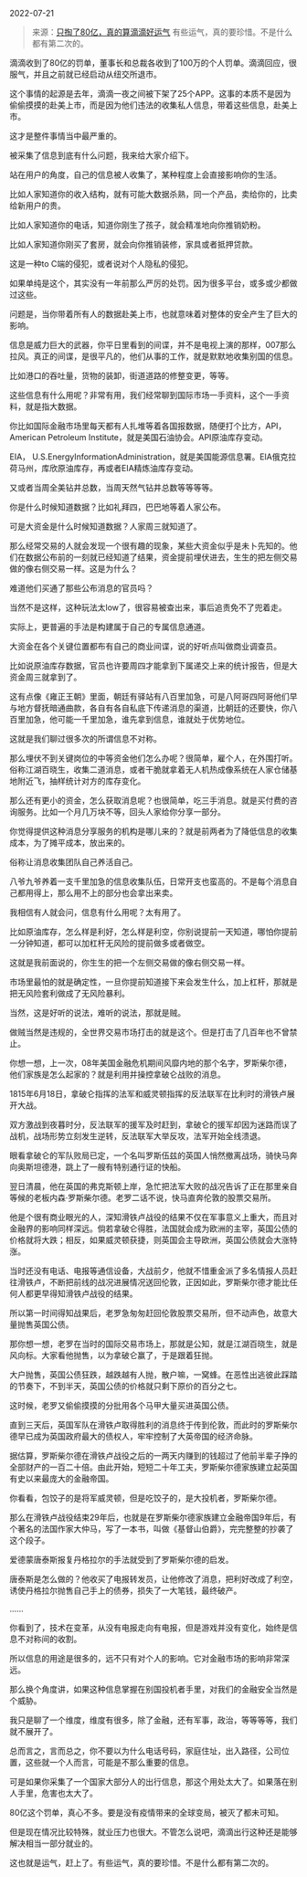 2022-07-21

> 来源：[只掏了80亿，真的算滴滴好运气](http://mp.weixin.qq.com/s?__biz=MzU3NDc5Nzc0NQ==&mid=2247519086&idx=1&sn=0d24c3d2d9dcab61c24aa220ebcd579c&chksm=fd2e29b0ca59a0a6ff6a67621030c4f7c5ef0cc80ec897c51d443d6697c6df16b405d1105ab2&scene=27#wechat_redirect)
> 有些运气，真的要珍惜。不是什么都有第二次的。

滴滴收到了80亿的罚单，董事长和总裁各收到了100万的个人罚单。滴滴回应，很服气，并且之前就已经启动从纽交所退市。  

  

这个事情的起源是去年，滴滴一夜之间被下架了25个APP。这事的本质不是因为偷偷摸摸的赴美上市，而是因为他们违法的收集私人信息，带着这些信息，赴美上市。  

  

这才是整件事情当中最严重的。  

  

被采集了信息到底有什么问题，我来给大家介绍下。

  

站在用户的角度，自己的信息被人收集了，某种程度上会直接影响你的生活。

  

比如人家知道你的收入结构，就有可能大数据杀熟，同一个产品，卖给你的，比卖给新用户的贵。

  

比如人家知道你的电话，知道你刚生了孩子，就会精准地向你推销奶粉。

  

比如人家知道你刚买了套房，就会向你推销装修，家具或者抵押贷款。

  

这是一种to C端的侵犯，或者说对个人隐私的侵犯。  

  

如果单纯是这个，其实没有一年前那么严厉的处罚。因为很多平台，或多或少都做过这些。  

  

问题是，当你带着所有人的数据赴美上市，也就意味着对整体的安全产生了巨大的影响。  

  

信息是威力巨大的武器，你平日里看到的间谍，并不是电视上演的那样，007那么拉风。真正的间谍，是很平凡的，他们从事的工作，就是默默地收集别国的信息。  

  

比如港口的吞吐量，货物的装卸，街道道路的修整变更，等等。

  

这些信息有什么用呢？非常有用，我们经常聊到国际市场一手资料，这个一手资料，就是指大数据。

  

你比如国际金融市场里每天都有人扎堆等着各国报数据，随便打个比方，API，American Petroleum
Institute，就是美国石油协会。API原油库存变动。

  

EIA，
U.S.EnergyInformationAdministration，就是美国能源信息署。EIA俄克拉荷马州，库欣原油库存，再或者EIA精炼油库存变动。

  

又或者当周全美钻井总数，当周天然气钻井总数等等等等。

  

你是什么时候知道数据？比如礼拜四，巴巴地等着人家公布。  

  

可是大资金是什么时候知道数据？人家周三就知道了。

  

那么经常交易的人就会发现一个很有趣的现象，某些大资金似乎是未卜先知的。他们在数据公布前的一刻就已经知道了结果，资金提前埋伏进去，生生的把左侧交易做的像右侧交易一样。这是为什么？

  

难道他们买通了那些公布消息的官员吗？

  

当然不是这样，这种玩法太low了，很容易被查出来，事后追责免不了兜着走。

  

实际上，更普遍的手法是构建属于自己的专属信息通道。

  

大资金在各个关键位置都布有自己的商业间谍，说的好听点叫做商业调查员。

  

比如说原油库存数据，官员也许要周四才能拿到下属递交上来的统计报告，但是大资金周三就拿到了。  

  

这有点像《雍正王朝》里面，朝廷有驿站有八百里加急，可是八阿哥四阿哥他们早与地方督抚暗通曲款，各自有各自私底下传递消息的渠道，比朝廷的还要快，你八百里加急，他可能一千里加急，谁先拿到信息，谁就处于优势地位。

  

这就是我们聊过很多次的所谓信息不对称。

  

那么埋伏不到关键岗位的中等资金他们怎么办呢？很简单，雇个人，在外围打听。俗称江湖百晓生，收集二道消息，或者干脆就拿着无人机热成像系统在人家仓储基地附近飞，抽样统计对方的库存变化。

  

那么还有更小的资金，怎么获取消息呢？也很简单，吃三手消息。就是买付费的咨询服务。比如一个月几万块不等，回头人家给你分享一部分。

  

你觉得提供这种消息分享服务的机构是哪儿来的？就是前两者为了降低信息的收集成本，为了摊平成本，放出来的。

  

俗称让消息收集团队自己养活自己。

  

八爷九爷养着一支千里加急的信息收集队伍，日常开支也蛮高的。不是每个消息自己都用得上，那么用不上的部分也会拿出来卖。

  

我相信有人就会问，信息有什么用呢？太有用了。

  

比如原油库存，怎么样是利好，怎么样是利空，你别说提前一天知道，哪怕你提前一分钟知道，都可以加杠杆无风险的提前做多或者做空。

  

这就是我前面说的，你生生的把一个左侧交易做的像右侧交易一样。  

  

市场里最怕的就是确定性，一旦你提前知道接下来会发生什么，加上杠杆，那就是把无风险套利做成了无风险暴利。

  

当然，这是好听的说法，难听的说法，那就是贼。

  

做贼当然是违规的，全世界交易市场打击的就是这个。但是打击了几百年也不曾禁止。

  

你想一想，上一次，08年美国金融危机期间风靡内地的那个名字，罗斯柴尔德，他们家族是怎么起家的？就是利用并操控拿破仑战败的消息。

  

1815年6月18日，拿破仑指挥的法军和威灵顿指挥的反法联军在比利时的滑铁卢展开大战。

  

双方激战到夜暮时分，反法联军的援军及时赶到，拿破仑的援军却因为迷路而误了战机，战场形势立刻发生逆转，反法联军大举反攻，法军开始全线溃退。

  

眼看拿破仑的军队败局已定，一个名叫罗斯伍兹的英国人悄然撤离战场，骑快马奔向奥斯坦德港，跳上了一艘有特别通行证的快船。

  

翌日清晨，他在英国的弗克斯顿上岸，急忙把法军大败的战况告诉了正在那里亲自等候的老板内森·罗斯柴尔德。老罗二话不说，快马直奔伦敦的股票交易所。

  

他是个很有商业眼光的人，深知滑铁卢战役的结果不仅在军事意义上重大，而且对金融界的影响同样深远。倘若拿破仑得胜，法国就会成为欧洲的主宰，英国公债的价格就将大跌；相反，如果威灵顿获捷，则英国会主导欧洲，英国公债就会大涨特涨。

  

当时还没有电话、电报等通信设备，大战前夕，他就不惜重金派了多名情报人员赶往滑铁卢，不断把前线的战况进展情况送回伦敦，正因如此，罗斯柴尔德才能比任何人都更早得知滑铁卢战役的结果。

  

所以第一时间得知战果后，老罗急匆匆赶回伦敦股票交易所，但不动声色，故意大量抛售英国公债。

  

那你想一想，老罗在当时的国际交易市场上，那就是公知，就是江湖百晓生，就是风向标。大家看他抛售，以为拿破仑赢了，于是跟着狂抛。  

  

大户抛售，英国公债狂跌，越跌越有人抛，散户嘛，一窝蜂。在恶性出逃彼此踩踏的节奏下，不到半天，英国公债的价格就只剩下原价的百分之七。

  

这时候，老罗又偷偷摸摸的分批用各个马甲大量买进英国公债。

  

直到三天后，英国军队在滑铁卢取得胜利的消息终于传到伦敦，而此时的罗斯柴尔德早已成为英国政府最大的债权人，牢牢控制了大英帝国的经济命脉。

  

据估算，罗斯柴尔德在滑铁卢战役之后的一两天内赚到的钱超过了他前半辈子挣的全部财产的一百二十倍。由此开始，短短二十年工夫，罗斯柴尔德家族建立起英国有史以来最庞大的金融帝国。

  

你看看，包饺子的是将军威灵顿，但是吃饺子的，是大投机者，罗斯柴尔德。

  

那么在滑铁卢战役结束29年后，也就是在罗斯柴尔德家族建立金融帝国9年后，有个著名的法国作家大仲马，写了一本书，叫做《基督山伯爵》，完完整整的抄袭了这个段子。

  

爱德蒙唐泰斯报复丹格拉尔的手法就受到了罗斯柴尔德的启发。

  

唐泰斯是怎么做的？他收买了电报转发员，让他修改了消息，把利好改成了利空，诱使丹格拉尔抛售自己手上的债券，损失了一大笔钱，最终破产。

  

......

  

你看到了，技术在变革，从没有电报走向有电报，但是游戏并没有变化，始终是信息不对称间的收割。

  

所以信息的用途是很多的，远不只有对个人的影响。它对金融市场的影响非常深远。

  

那么换个角度讲，如果这种信息掌握在别国投机者手里，对我们的金融安全当然是个威胁。

  

我只是聊了一个维度，维度有很多，除了金融，还有军事，政治，等等等等，我们就不展开了。

  

总而言之，言而总之，你不要以为什么电话号码，家庭住址，出入路径，公司位置，这些就一个人而言，可能是不那么重要的信息。

  

可是如果你采集了一个国家大部分人的出行信息，那这个用处太大了。如果落在别人手里，危害也太大了。

  

80亿这个罚单，真心不多。要是没有疫情带来的全球变局，被灭了都未可知。  

  

但是现在情况比较特殊，就业压力也很大。不管怎么说吧，滴滴出行这种还是能够解决相当一部分就业的。  

  

这也就是运气，赶上了。有些运气，真的要珍惜。不是什么都有第二次的。

